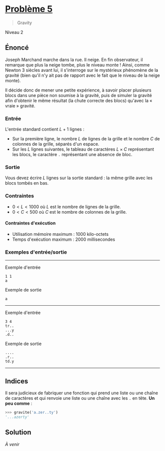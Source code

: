 # [Problème 5](https://prologin.org/train/2013/semifinal/gravity)
> Gravity

Niveau 2

## Énoncé

Joseph Marchand marche dans la rue. Il neige. En fin observateur, il remarque que plus la neige tombe, plus le niveau monte ! Ainsi, comme Newton 3 siècles avant lui, il s'interroge sur le mystérieux phénomène de la gravité (bien qu'il n'y ait pas de rapport avec le fait que le niveau de la neige monte).

Il décide donc de mener une petite expérience, à savoir placer plusieurs blocs dans une pièce non soumise à la gravité, puis de simuler la gravité afin d'obtenir le même résultat (la chute correcte des blocs) qu'avec la « vraie » gravité.

### Entrée

L'entrée standard contient $L + 1$ lignes :

+ Sur la première ligne, le nombre $L$ de lignes de la grille et le nombre $C$ de colonnes de la grille, séparés d'un espace.
+ Sur les $L$ lignes suivantes, le tableau de caractères $L × C$ représentant les blocs, le caractère `.` représentant une absence de bloc.

### Sortie

Vous devez écrire $L$ lignes sur la sortie standard : la même grille avec les blocs tombés en bas.

### Contraintes

+ $0 < L < 1000$ où $L$ est le nombre de lignes de la grille.
+ $0 < C < 500$ où $C$ est le nombre de colonnes de la grille.

#### Contraintes d'exécution

+ Utilisation mémoire maximum : 1000 kilo-octets
+ Temps d'exécution maximum : 2000 millisecondes

### Exemples d'entrée/sortie

---

Exemple d'entrée

    1 1
    a

Exemple de sortie

    a

---

Exemple d'entrée

    3 4
    tr..
    ...y
    .d..

Exemple de sortie

    ....
    .r..
    td.y

---

## Indices

Il sera judicieux de fabriquer une fonction qui prend une liste ou une chaîne de caractères et qui renvoie une liste ou une chaîne avec les `.` en tête. **Un peu comme** :
```python
>>> gravite('a.zer..ty')
'...azerty'
```

## Solution

*À venir*